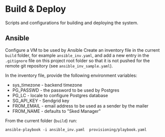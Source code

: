 # Build & Deploy

Scripts and configurations for building and deploying the system.

## Ansible

Configure a VM to be used by Ansible
Create an inventory file in the current `build` folder, for example
`ansible_inv.yaml`, and add a new entry in the `.gitignore` file on this
project root folder so that it is not pushed for the remote git repository
(see `ansible_inv_sample.yaml`).

In the inventory file, provide the following environment variables:

- sys_timezone - backend timezone
- PG_PASSWD - the password to be used by Postgres
- PG_LC - locale to configure Postgres database
- SG_API_KEY - Sendgrid key
- FROM_EMAIL - email address to be used as a sender by the mailer
- FROM_NAME - defaults to "Sked Manager"


From the current folder (`build`) run:

`ansible-playbook -i ansible_inv.yaml  provisioning/playbook.yaml`
